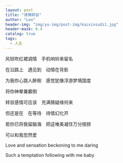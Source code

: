 ```yaml
---
layout: post
title: "诱情转驳"
author: "Leo"
header-img: "img/yu-img/post-img/kaixinsudi1.jpg"
header-mask: 0.4
catalog: true
tags:
  - 人生
---
```


风轻吹红裙调情　手机响铃来留名


在沿路上　遇见到　动情在背影


为我你心跳人醉倒　感觉犹像浮游梦境国度　


将你神晕兼癫倒


转驳感情可应该　充满猜疑缘何来


但还是在　在等待　待情幻化开


若你已将我留脑海　把这唯美凝住万分按捺



可以和我忽然爱


Love and sensation beckoning to me daring


Such a temptation following with me baby